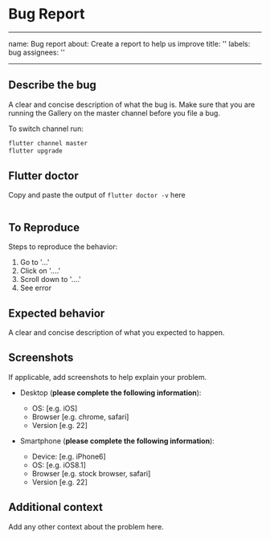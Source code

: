 # Bug Report

---
name: Bug report
about: Create a report to help us improve
title: ''
labels: bug
assignees: ''

---

## Describe the bug
A clear and concise description of what the bug is. Make sure that you are
running the Gallery on the master channel before you file a bug.

To switch channel run:
``` bash
flutter channel master
flutter upgrade
```

## Flutter doctor
Copy and paste the output of `flutter doctor -v` here

```
```

## To Reproduce
Steps to reproduce the behavior:
1. Go to '...'
2. Click on '....'
3. Scroll down to '....'
4. See error

## Expected behavior
A clear and concise description of what you expected to happen.

## Screenshots
If applicable, add screenshots to help explain your problem.

- Desktop (**please complete the following information**):
    - OS: [e.g. iOS]
    - Browser [e.g. chrome, safari]
    - Version [e.g. 22]

- Smartphone (**please complete the following information**):
    - Device: [e.g. iPhone6]
    - OS: [e.g. iOS8.1]
    - Browser [e.g. stock browser, safari]
    - Version [e.g. 22]

## Additional context
Add any other context about the problem here.
